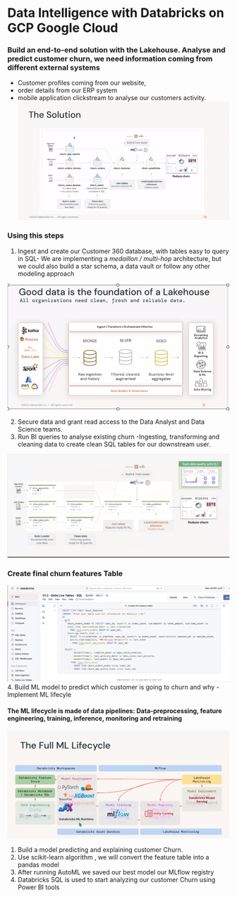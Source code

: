 # Data Intelligence with Databricks on GCP Google Cloud

### Build an end-to-end solution with the Lakehouse. Analyse and predict customer churn, we need information coming from different external systems
- Customer profiles coming from our website,
-  order details from our ERP system
-  mobile application clickstream to analyse our customers activity.
![The solution](solution.png)



### Using this steps
1. Ingest and create our Customer 360 database, with tables easy to query in SQL- We are implementing a *medaillon / multi-hop* architecture, but we could also build a star schema, a data vault or follow any other modeling approach

![Medallion](Medallion.png)

2. Secure data and grant read access to the Data Analyst and Data Science teams.
3. Run BI queries to analyse existing churn -Ingesting, transforming and cleaning data to create clean SQL tables for our downstream user.

 ![DLT Pipeline](pipeline.png)
 ### Create final churn features Table
 ![DLT Churn features Table](final.png)
4. Build ML model to predict which customer is going to churn and why - Implement ML lifecyle
#### The ML lifecycle is made of data pipelines: Data-preprocessing, feature engineering, training, inference, monitoring and retraining
![ML Life Cycle](lifecycle.png)

1.  Build a model predicting and explaining customer Churn.
2.  Use scikit-learn algorithm , we will convert the feature table into a pandas model
3.  After running AutoML we saved our best model our MLflow registry
4.  Databricks SQL is used to start analyzing our customer Churn using Power BI tools
